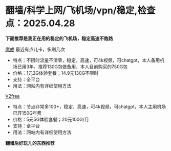 # 翻墙/科学上网/飞机场/vpn/稳定,检查点：2025.04.28
**下面推荐是我正在用的稳定的飞机场，稳定高速不跑路**

 [魔戒](https://mojie.kim/register?aff=1pWspTHg#tt) 最近有点儿卡，多刷几次
* 特点：不限时流量不清零，稳定，高速，可4k视频，可chatgpt，本人备用机场已用3年，推荐130G包做备用，本人目前购买的750G包
* 价格：1元2G体验套餐；14.9元130G不限时
* 支持：全平台 
* 用法：网站内有详细使用方法


 [V2free](https://w1.v2free.cc/auth/register?code=QKu7#tt) 
* 特点：节点非常多100+，稳定，高速，可4k视频，可chatgpt，本人主用机场已开150G年费
* 价格：5元5G体验套餐；20元100G/月
* 支持：全平台 
* 用法：网站内有详细使用方法

**翻墙后好玩儿的东西推荐**
 
 
